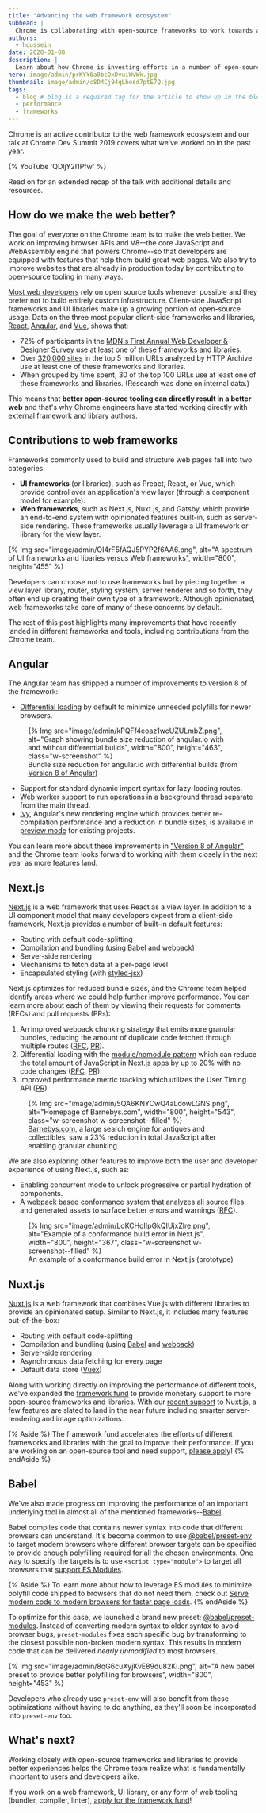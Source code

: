 ```yaml
---
title: "Advancing the web framework ecosystem"
subhead: |
  Chrome is collaborating with open-source frameworks to work towards a better web
authors:
  - houssein
date: 2020-01-08
description: |
  Learn about how Chrome is investing efforts in a number of open-source tools to advance the JavaScript ecosystem
hero: image/admin/prKYY6a0bcDxDvuiWvWk.jpg
thumbnail: image/admin/c8D4Cj94qLbosd7ptE7Q.jpg
tags:
  - blog # blog is a required tag for the article to show up in the blog.
  - performance
  - frameworks
---
```


Chrome is an active contributor to the web framework ecosystem and our talk at Chrome Dev Summit
2019 covers what we've worked on in the past year.

{% YouTube 'QDljY2I1Pfw' %}

Read on for an extended recap of the talk with additional details and resources.

## How do we make the web better?

The goal of everyone on the Chrome team is to make the web better. We work on improving browser APIs
and V8--the core JavaScript and WebAssembly engine that powers Chrome--so that developers are
equipped with features that help them build great web pages. We also try to improve websites that
are already in production today by contributing to open-source tooling in many ways.

[Most web
developers](https://almanac.httparchive.org/en/2019/javascript#open-source-libraries-and-frameworks)
rely on open source tools whenever possible and they prefer not to build entirely custom
infrastructure. Client-side JavaScript frameworks and UI libraries make up a growing portion of
open-source usage. Data on the three most popular client-side frameworks and libraries,
[React](https://reactjs.org/), [Angular](https://angular.io/), and [Vue](https://vuejs.org/), shows
that:

+   72% of participants in the
    [MDN's First Annual Web Developer & Designer Survey](https://hacks.mozilla.org/2019/12/presenting-the-mdn-web-developer-needs-assessment-web-dna-report/)
    use at least one of these frameworks and libraries.
+   Over
    [320,000 sites](https://bigquery.cloud.google.com/savedquery/1086077897885:24ffb259f2a04a7f9955e44f6e0298e9) in
    the top 5 million URLs analyzed by HTTP Archive use at least one of these frameworks and libraries.
+   When grouped by time spent, 30 of the top 100 URLs use at least one of these frameworks and
    libraries. (Research was done on internal data.)

This means that **better open-source tooling can directly result in a better web** and that's why
Chrome engineers have started working directly with external framework and library authors.

## Contributions to web frameworks

Frameworks commonly used to build and structure web pages fall into two categories:

+   **UI frameworks** (or libraries), such as Preact, React, or Vue, which provide control
    over an application's view layer (through a component model for example).
+   **Web frameworks**, such as Next.js, Nuxt.js, and Gatsby, which provide an end-to-end system
    with opinionated features built-in, such as server-side rendering. These frameworks usually
    leverage a UI framework or library for the view layer.

{% Img src="image/admin/OI4rF5fAQJ5PYP2f6AA6.png", alt="A spectrum of UI frameworks and libaries versus Web frameworks", width="800", height="455" %}

Developers can choose not to use frameworks but by piecing together a view layer library, router,
styling system, server renderer and so forth, they often end up creating their own type of a
framework. Although opinionated, web frameworks take care of many of these concerns by default.

The rest of this post highlights many improvements that have recently landed in different frameworks
and tools, including contributions from the Chrome team.

## Angular

The Angular team has shipped a number of improvements to version 8 of the framework:

+   [Differential loading](https://angular.io/guide/deployment#differential-builds) by
    default to minimize unneeded polyfills for newer browsers.

<figure class="w-figure">
  {% Img src="image/admin/kPQFf4eoaz1wcUZULmbZ.png", alt="Graph showing bundle size reduction of angular.io with and without differential builds", width="800", height="463", class="w-screenshot" %}
  <figcaption class="w-figcaption">Bundle size reduction for angular.io with differential builds (from <a href="https://blog.angular.io/version-8-of-angular-smaller-bundles-cli-apis-and-alignment-with-the-ecosystem-af0261112a27">Version 8 of Angular</a>)</figcaption>
</figure>

+   Support for standard dynamic import syntax for lazy-loading routes.
+   [Web worker support](https://angular.io/guide/web-worker) to run operations in a background thread separate from the main thread.
+   [Ivy](https://www.youtube.com/watch?v=jnp_ny4SOQE&feature=youtu.be&t=1320), Angular's new
    rendering engine which provides better re-compilation performance and a reduction in bundle
    sizes, is available in [preview mode](https://angular.io/guide/ivy#opting-into-angular-ivy) for
    existing projects.

You can learn more about these improvements in
["Version 8 of Angular"](https://blog.angular.io/version-8-of-angular-smaller-bundles-cli-apis-and-alignment-with-the-ecosystem-af0261112a27)
and the Chrome team looks forward to working with them closely in the next year as more features
land.

## Next.js

[Next.js](https://nextjs.org/) is a web framework that uses React as a view layer. In addition to a
UI component model that many developers expect from a client-side framework, Next.js provides a
number of built-in default features:

+   Routing with default code-splitting
+   Compilation and bundling (using [Babel](https://babeljs.io/) and
    [webpack](https://webpack.js.org/))
+   Server-side rendering
+   Mechanisms to fetch data at a per-page level
+   Encapsulated styling (with [styled-jsx](https://github.com/zeit/styled-jsx))

Next.js optimizes for reduced bundle sizes, and the Chrome team helped identify areas where we could
help further improve performance. You can learn more about each of them by viewing their requests
for comments (RFCs) and pull requests (PRs):

1.  An improved webpack chunking strategy that emits more granular bundles, reducing the
    amount of duplicate code fetched through multiple routes
    ([RFC](https://github.com/zeit/next.js/issues/7631),
    [PR](https://github.com/zeit/next.js/pull/7696)).
2.  Differential loading with the
    [module/nomodule pattern](../serve-modern-code-to-modern-browsers/#use-lessscript-type%22module%22greater)
    which can reduce the total amount of JavaScript in Next.js apps by up to 20% with no code
    changes ([RFC](https://github.com/zeit/next.js/issues/7563),
    [PR](https://github.com/zeit/next.js/pull/7704)).
3.  Improved performance metric tracking which utilizes the User Timing API
    ([PR](https://github.com/zeit/next.js/pull/8069)).

<figure class="w-figure">
  {% Img src="image/admin/5QA6KNYCwQ4aLdowLGNS.png", alt="Homepage of Barnebys.com", width="800", height="543", class="w-screenshot w-screenshot--filled" %}
  <figcaption class="w-figcaption"><a href="https://www.barnebys.com/">Barnebys.com</a>, a large search engine for antiques and collectibles, saw a 23% reduction in total JavaScript after enabling granular chunking</figcaption>
</figure>

We are also exploring other features to improve both the user and developer experience of using
Next.js, such as:

+   Enabling concurrent mode to unlock progressive or partial hydration of components.
+   A webpack based conformance system that analyzes all source files and generated assets to
    surface better errors and warnings ([RFC](https://github.com/zeit/next.js/issues/9310)).

<figure class="w-figure">
  {% Img src="image/admin/LoKCHqIIpGkQIUjxZlre.png", alt="Example of a conformance build error in Next.js", width="800", height="367", class="w-screenshot w-screenshot--filled" %}
  <figcaption class="w-figcaption">An example of a conformance build error in Next.js (prototype)</figcaption>
</figure>

## Nuxt.js

[Nuxt.js](https://nuxtjs.org/) is a web framework that combines Vue.js with different libraries to
provide an opinionated setup. Similar to Next.js, it includes many features out-of-the-box:

+   Routing with default code-splitting
+   Compilation and bundling (using [Babel](https://babeljs.io/) and
    [webpack](https://webpack.js.org/))
+   Server-side rendering
+   Asynchronous data fetching for every page
+   Default data store ([Vuex](https://vuex.vuejs.org/guide/))

Along with working directly on improving the performance of different tools, we've expanded the
[framework fund](https://opencollective.com/chrome) to provide monetary support to more open-source
frameworks and libraries. With our [recent
support](https://github.com/nuxt/nuxt.js/issues/6467#issuecomment-538192059) to Nuxt.js, a few
features are slated to land in the near future including smarter server-rendering and image
optimizations.

{% Aside %}
The framework fund accelerates the efforts of different frameworks and libraries with the goal to
improve their performance. If you are working on an open-source tool and need support, [please
apply](https://bit.ly/chrome-framework-fund)!
{% endAside %}

## Babel

We've also made progress on improving the performance of an important underlying tool in almost all
of the mentioned frameworks--[Babel](https://babeljs.io/).

Babel compiles code that contains newer syntax into code that different browsers can understand.
It's become common to use [@babel/preset-env](https://babeljs.io/docs/en/babel-preset-env) to target
modern browsers where different browser targets can be specified to provide enough polyfilling
required for all the chosen environments. One way to specify the targets is to use `<script
type="module">` to target all browsers that [support ES
Modules](https://babeljs.io/docs/en/babel-preset-env#targetsesmodules).

{% Aside %}
To learn more about how to leverage ES modules to minimize polyfill code shipped to browsers
that do not need them, check out
[Serve modern code to modern browsers for faster page loads](/serve-modern-code-to-modern-browsers).
{% endAside %}

To optimize for this case, we launched a brand new preset;
[@babel/preset-modules](http://github.com/babel/preset-modules). Instead of converting modern syntax
to older syntax to avoid browser bugs, `preset-modules` fixes each specific bug by transforming to the
closest possible non-broken modern syntax. This results in modern code that can be delivered *nearly
unmodified* to most browsers.

{% Img src="image/admin/8qG6cuXyjKvE89du82Ki.png", alt="A new babel preset to provide better polyfilling for browsers", width="800", height="453" %}

Developers who already use `preset-env` will also benefit from these optimizations without having to
do anything, as they'll soon be incorporated into `preset-env` too.

## What's next?

Working closely with open-source frameworks and libraries to provide better experiences helps the
Chrome team realize what is fundamentally important to users and developers alike.

If you work on a web framework, UI library, or any form of web tooling (bundler, compiler, linter),
[apply for the framework fund](http://bit.ly/chrome-framework-fund)!
